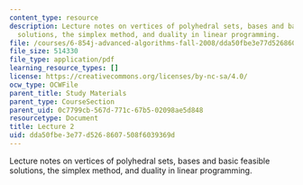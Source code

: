 ```yaml
---
content_type: resource
description: Lecture notes on vertices of polyhedral sets, bases and basic feasible
  solutions, the simplex method, and duality in linear programming.
file: /courses/6-854j-advanced-algorithms-fall-2008/dda50fbe3e77d5268607508f6039369d_lect9_10.pdf
file_size: 514330
file_type: application/pdf
learning_resource_types: []
license: https://creativecommons.org/licenses/by-nc-sa/4.0/
ocw_type: OCWFile
parent_title: Study Materials
parent_type: CourseSection
parent_uid: 0c7799cb-567d-771c-67b5-02098ae5d848
resourcetype: Document
title: Lecture 2
uid: dda50fbe-3e77-d526-8607-508f6039369d
---
```

Lecture notes on vertices of polyhedral sets, bases and basic feasible solutions, the simplex method, and duality in linear programming.